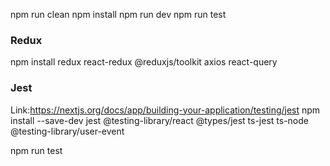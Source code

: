 npm run clean
npm install
npm run dev
npm run test


### Redux
npm install redux react-redux @reduxjs/toolkit axios react-query

### Jest
Link:https://nextjs.org/docs/app/building-your-application/testing/jest
npm install --save-dev jest @testing-library/react @types/jest ts-jest ts-node @testing-library/user-event

npm run test


